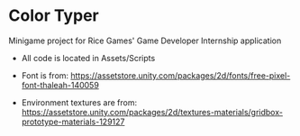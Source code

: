 # Color Typer

Minigame project for Rice Games' Game Developer Internship application

- All code is located in Assets/Scripts

- Font is from: https://assetstore.unity.com/packages/2d/fonts/free-pixel-font-thaleah-140059

- Environment textures are from: https://assetstore.unity.com/packages/2d/textures-materials/gridbox-prototype-materials-129127
